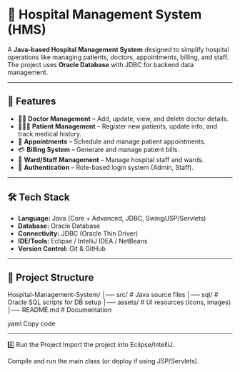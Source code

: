 # 🏥 Hospital Management System (HMS)

A **Java-based Hospital Management System** designed to simplify hospital operations like managing patients, doctors, appointments, billing, and staff.  
The project uses **Oracle Database** with JDBC for backend data management.

---

## 🚀 Features
- 👨‍⚕️ **Doctor Management** – Add, update, view, and delete doctor details.  
- 🧑‍🤝‍🧑 **Patient Management** – Register new patients, update info, and track medical history.  
- 📅 **Appointments** – Schedule and manage patient appointments.  
- 💳 **Billing System** – Generate and manage patient bills.  
- 🏥 **Ward/Staff Management** – Manage hospital staff and wards.  
- 🔐 **Authentication** – Role-based login system (Admin, Staff).  

---

## 🛠️ Tech Stack
- **Language:** Java (Core + Advanced, JDBC, Swing/JSP/Servlets)  
- **Database:** Oracle Database  
- **Connectivity:** JDBC (Oracle Thin Driver)  
- **IDE/Tools:** Eclipse / IntelliJ IDEA / NetBeans  
- **Version Control:** Git & GitHub  

---

## 📂 Project Structure
Hospital-Management-System/
│── src/ # Java source files
│── sql/ # Oracle SQL scripts for DB setup
│── assets/ # UI resources (icons, images)
│── README.md # Documentation

yaml
Copy code

---


4️⃣ Run the Project
Import the project into Eclipse/IntelliJ.

Compile and run the main class (or deploy if using JSP/Servlets).
